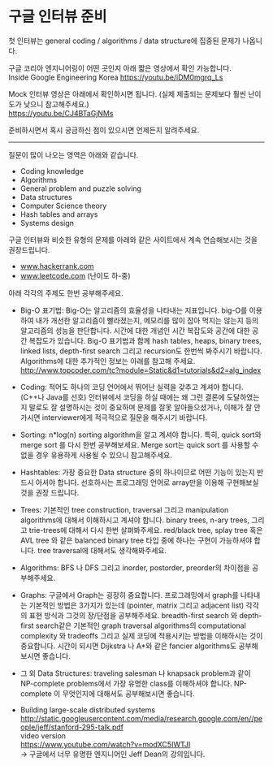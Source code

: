 구글 인터뷰 준비
========
첫 인터뷰는 general coding / algorithms / data structure에 집중된 문제가 나옵니다.

구글 코리아 엔지니어링이 어떤 곳인지 아래 짧은 영상에서 확인 가능합니다.
<br>
Inside Google Engineering Korea https://youtu.be/iDM0mgrq_Ls

Mock 인터뷰 영상은 아래에서 확인하시면 됩니다. (실제 제출되는 문제보다 훨씬
난이도가 낮으니 참고해주세요.)
<br>
https://youtu.be/CJ4BTaGjNMs

준비하시면서 혹시 궁금하신 점이 있으시면 언제든지 알려주세요.

--------

질문이 많이 나오는 영역은 아래와 같습니다.

- Coding knowledge
- Algorithms
- General problem and puzzle solving
- Data structures
- Computer Science theory
- Hash tables and arrays
- Systems design

구글 인터뷰와 비슷한 유형의 문제를 아래와 같은 사이트에서 계속 연습해보시는 것을
권장드립니다.

- www.hackerrank.com
- www.leetcode.com (난이도 하-중)

아래 각각의 주제도 한번 공부해주세요.

* Big-O 표기법: Big-O는 알고리즘의 효율성을 나타내는 지표입니다. big-O를
  이용하여 내가 개선한 알고리즘이 빨라졌는지, 메모리를 많이 잡아 먹지는 않는지
  등의 알고리즘의 성능을 판단합니다. 시간에 대한 개념인 시간 복잡도와 공간에
  대한 공간 복잡도가 있습니다. Big-O 표기법과 함께 hash tables, heaps, binary
  trees, linked lists, depth-first search 그리고 recursion도 한번씩 봐주시기
  바랍니다. Algorithms에 대한 추가적인 정보는 아래를 참고해 주세요.
  <br>
  http://www.topcoder.com/tc?module=Static&d1=tutorials&d2=alg_index

* Coding: 적어도 하나의 코딩 언어에서 뛰어난 실력을 갖추고 계셔야 합니다. (C++나
  Java를 선호) 인터뷰에서 코딩을 하실 때에는 왜 그런 결론에 도달하였는지 말로도
  잘 설명하시는 것이 중요하며 문제를 잘못 알아들으셨거나, 이해가 잘 안가시면
  interviewer에게 적극적으로 질문을 해주시기 바랍니다.

* Sorting: n*log(n) sorting algorithm을 알고 계셔야 합니다. 특히, quick sort와
  merge sort 를 다시 한번 공부해보세요. Merge sort는 quick sort 를 사용할 수
  없을 경우 유용하게 사용될 수 있으니 참고해주세요.

* Hashtables: 가장 중요한 Data structure 중의 하나이므로 어떤 기능이 있는지
  반드시 아셔야 합니다. 선호하시는 프로그래밍 언어로 array만을 이용해 구현해보실
  것을 권장 드립니다.

* Trees: 기본적인 tree construction, traversal 그리고 manipulation algorithms에
  대해서 이해하시고 계셔야 합니다. binary trees, n-ary trees, 그리고
  trie-trees에 대해서 다시 한번 살펴봐주세요. red/black tree, splay tree 혹은
  AVL tree 와 같은 balanced binary tree 타입 중에 하나는 구현이 가능하셔야
  합니다. tree traversal에 대해서도 생각해봐주세요.

* Algorithms: BFS 나 DFS 그리고 inorder, postorder, preorder의 차이점을
  공부해주세요.

* Graphs: 구글에서 Graph는 굉장히 중요합니다. 프로그래밍에서 graph를 나타내는
  기본적인 방법은 3가지가 있는데 (pointer, matrix 그리고 adjacent list) 각각의
  표현 방식과 그것의 장/단점을 공부해주세요. breadth-first search 와 depth-first
  search같은 기본적인 graph traversal algorithms의 computational complexity 와
  tradeoffs 그리고 실제 코딩에 적용시키는 방법을 이해하시는 것이 중요합니다.
  시간이 되시면 Dijkstra 나 A*와 같은 fancier algorithms도 공부해보시면
  좋습니다.

* 그 외 Data Structures: traveling salesman 나 knapsack problem과 같이
  NP-complete problems에서 가장 유명한 class를 이해하셔야 합니다. NP-complete 이
  무엇인지에 대해서도 공부해보시면 좋습니다.

* Building large-scale distributed systems
  <br>
  http://static.googleusercontent.com/media/research.google.com/en//people/jeff/stanford-295-talk.pdf
  <br>
  video version
  <br>
  https://www.youtube.com/watch?v=modXC5IWTJI
  <br>
   -> 구글에서 너무 유명한 엔지니어인 Jeff Dean의 강의입니다.
